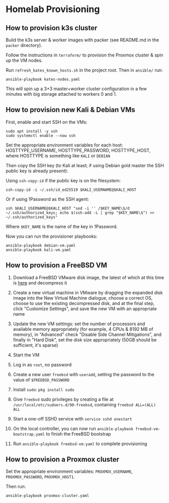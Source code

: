 # Homelab Provisioning

## How to provision k3s cluster

Build the k3s server & worker images with packer (see README.md in the `packer` directory).

Follow the instructions in `terraform/` to provision the Proxmox cluster & spin up the VM nodes.

Run `refresh_kates_known_hosts.sh` in the project root. Then in `ansible/` run:

```shell
ansible-playbook kates-nodes.yaml
```

This will spin up a 3+3 master+worker cluster configuration in a few minutes with big storage attached to workers 0 and 1.

## How to provision new Kali & Debian VMs

First, enable and start SSH on the VMs:

``` shell
sudo apt install -y ssh
sudo systemctl enable --now ssh
```

Set the appropriate environment variables for each host: HOSTTYPE_USERNAME, HOSTTYPE_PASSWORD, HOSTTYPE_HOST, where HOSTTYPE is something like `KALI` or `DEBIAN`

Then copy the SSH key (to Kali at least; if using Debian gold master the SSH public key is already present):

Using `ssh-copy-id` if the public key is on the filesystem:

``` shell
ssh-copy-id -i ~/.ssh/id_ed25519 $KALI_USERNAME@$KALI_HOST
```

Or if using 1Password as the SSH agent:

```shell
ssh $KALI_USERNAME@$KALI_HOST "sed -i '' /$KEY_NAME\$/d ~/.ssh/authorized_keys; echo $(ssh-add -L | grep "$KEY_NAME\$") >> ~/.ssh/authorized_keys"
```

Where `$KEY_NAME` is the name of the key in 1Password.

Now you can run the provisioner playbooks:

``` shell
ansible-playbook debian-vm.yaml
ansible-playbook kali-vm.yaml
```

## How to provision a FreeBSD VM

1. Download a FreeBSD VMware disk image, the latest of which at this time is [here](https://download.freebsd.org/ftp/releases/VM-IMAGES/13.1-RELEASE/amd64/Latest/FreeBSD-13.1-RELEASE-amd64.vmdk.xz) and decompress it

1. Create a new virtual machine in VMware by dragging the expanded disk image into the New Virtual Machine dialogue, choose a correct OS, choose to use the existing decompressed disk, and at the final step, click "Customize Settings", and save the new VM with an appropriate name

1. Update the new VM settings: set the number of processors and available memory appropriately (for example, 4 CPUs & 8192 MB of memory), in "Advanced" check "Disable Side Channel Mitigations", and finally in "Hard Disk", set the disk size appropriately (50GB should be sufficient, it's sparse)

1. Start the VM

1. Log in as `root`, no password

1. Create a new user `freebsd` with `useradd`, setting the password to the value of `$FREEBSD_PASSWORD`

1. Install `sudo`: `pkg install sudo`

1. Give `freebsd` sudo privileges by creating a file at `/usr/local/etc/sudoers.d/90-freebsd`, containing `freebsd ALL=(ALL) ALL`

1. Start a one-off SSHD service with `service sshd onestart`

1. On the local controller, you can now run `ansible-playbook freebsd-vm-bootstrap.yaml` to finish the FreeBSD bootstrap

1. Run `ansible-playbook freebsd-vm.yaml` to complete provisioning

## How to provision a Proxmox cluster

Set the appropriate environment variables: `PROXMOX_USERNAME`, `PROXMOX_PASSWORD`, `PROXMOX_HOST1`.

Then run:

``` shell
ansible-playbook proxmox-cluster.yaml
```
